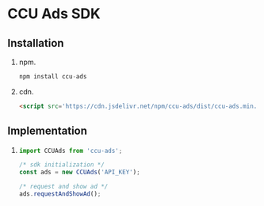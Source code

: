 # CCU Ads SDK

## Installation

1. npm.
    ```javascript
    npm install ccu-ads
    ```

1. cdn.
    ```html
    <script src='https://cdn.jsdelivr.net/npm/ccu-ads/dist/ccu-ads.min.js'></script>
    ```

## Implementation
1.
    ```javascript
    import CCUAds from 'ccu-ads';

    /* sdk initialization */
    const ads = new CCUAds('API_KEY');

    /* request and show ad */
    ads.requestAndShowAd();
    ```
